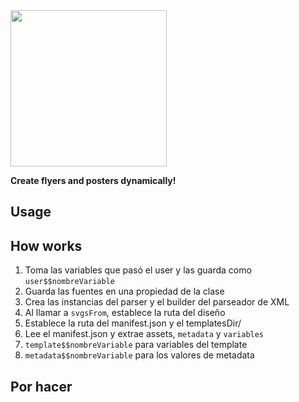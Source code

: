 <img width="250" src="https://github.com/user-attachments/assets/307c147b-a307-4c0d-b60a-d95d9b8b7045" />


**Create flyers and posters dynamically!**


## Usage

## How works

1. Toma las variables que pasó el user y las guarda como `user$$nombreVariable`
2. Guarda las fuentes en una propiedad de la clase
3. Crea las instancias del parser y el builder del parseador de XML
4. Al llamar a `svgsFrom`, establece la ruta del diseño
5. Establece la ruta del manifest.json y el templatesDir/
6. Lee el manifest.json y extrae assets, `metadata` y `variables`
7. `template$$nombreVariable` para variables del template
8. `metadata$$nombreVariable` para los valores de metadata


## Por hacer
